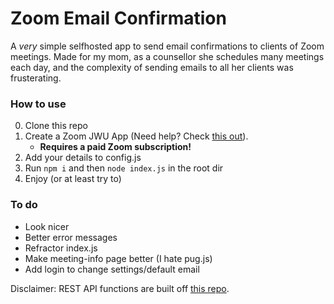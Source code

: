 # Zoom Email Confirmation

A *very* simple selfhosted app to send email confirmations to clients of Zoom meetings.
Made for my mom, as a counsellor she schedules many meetings each day, and the complexity of sending emails to all her clients was frusterating.

### How to use

0. Clone this repo
1. Create a Zoom JWU App (Need help? Check [this out](https://marketplace.zoom.us/docs/guides/getting-started/app-types/create-jwt-app)).
    - **Requires a paid Zoom subscription!**
2. Add your details to config.js
3. Run `npm i` and then `node index.js` in the root dir
4. Enjoy (or at least try to)

### To do

- Look nicer
- Better error messages
- Refractor index.js
- Make meeting-info page better (I hate pug.js)
- Add login to change settings/default email

Disclaimer: REST API functions are built off [this repo](https://github.com/zoom/zoom-api-jwt.git).